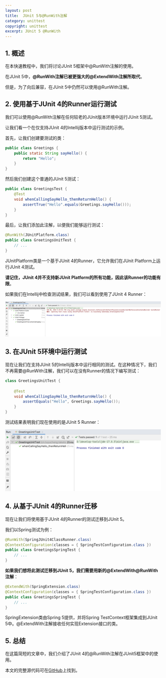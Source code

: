 ```yaml
---
layout: post
title:  JUnit 5与@RunWith注解
category: unittest
copyright: unittest
excerpt: JUnit 5 @RunWith
---
```


## 1. 概述

在本快速教程中，我们将讨论JUnit 5框架中@RunWith注解的使用。

在JUnit 5中，**@RunWith注解已被更强大的@ExtendWith注解所取代**。

但是，为了向后兼容，在JUnit 5中仍然可以使用@RunWith注解。

## 2. 使用基于JUnit 4的Runner运行测试

我们可以使用@RunWith注解在任何较老的JUnit版本环境中运行JUnit 5测试。

让我们看一个在仅支持JUnit 4的Intellij版本中运行测试的示例。

首先，让我们创建要测试的类：

```java
public class Greetings {
    public static String sayHello() {
        return "Hello";
    }
}
```

然后我们创建这个普通的JUnit 5测试：

```java
public class GreetingsTest {
    @Test
    void whenCallingSayHello_thenReturnHello() {
        assertTrue("Hello".equals(Greetings.sayHello()));
    }
}
```

最后，让我们添加此注解，以便我们能够运行测试：

```java
@RunWith(JUnitPlatform.class)
public class GreetingsUnitTest {
    // ...
}
```

JUnitPlatform类是一个基于JUnit 4的Runner，它允许我们在JUnit Platform上运行JUnit 4测试。

**请记住，JUnit 4并不支持新JUnit Platform的所有功能，因此该Runner的功能有限**。

如果我们在Intellij中检查测试结果，我们可以看到使用了JUnit 4 Runner：

![](/assets/images/2023/unittest/junit5runwith01.png)

## 3. 在JUnit 5环境中运行测试

现在让我们在支持JUnit 5的Intellij版本中运行相同的测试。在这种情况下，我们不再需要@RunWith注解，我们可以在没有Runner的情况下编写测试：

```java
class GreetingsUnitTest {

    @Test
    void whenCallingSayHello_thenReturnHello() {
        assertEquals("Hello", Greetings.sayHello());
    }
}
```

测试结果表明我们现在使用的是JUnit 5 Runner：

![](/assets/images/2023/unittest/junit5runwith02.png)

## 4. 从基于JUnit 4的Runner迁移

现在让我们将使用基于JUnit 4的Runner的测试迁移到JUnit 5。

我们以Spring测试为例：

```java
@RunWith(SpringJUnit4ClassRunner.class)
@ContextConfiguration(classes = { SpringTestConfiguration.class })
public class GreetingsSpringTest {
    // ...
}
```

**如果我们想将此测试迁移到JUnit 5，我们需要用新的@ExtendWith@RunWith注解**：

```java
@ExtendWith(SpringExtension.class)
@ContextConfiguration(classes = { SpringTestConfiguration.class })
public class GreetingsSpringTest {
    // ...
}
```

SpringExtension类由Spring 5提供，并将Spring TestContext框架集成到JUnit 5中。@ExtendWith注解接收任何实现Extension接口的类。

## 5. 总结

在这篇简短的文章中，我们介绍了JUnit 4的@RunWith注解在JUnit5框架中的使用。

本文的完整源代码可在[GitHub](https://github.com/tuyucheng7/taketoday-tutorial4j/tree/master/software.test/junit-5-basics)上找到。